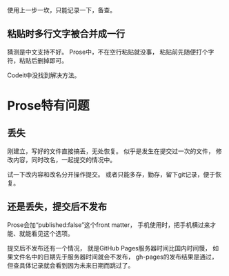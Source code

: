 使用上一步一坎，只能记录一下，备查。

## 粘贴时多行文字被合并成一行
猜测是中文支持不好。
Prose中，不在空行粘贴就没事，
粘贴前先随便打个字符，粘贴后删掉即可。

Codeit中没找到解决方法。

# Prose特有问题
## 丢失
刚建立，写好的文件直接搞丢，无处恢复。
似乎是发生在提交过一次的文件，
修改内容，同时改名，一起提交的情况中。

试一下改内容和改名分开操作提交。
或者只能多存，勤存，留下git记录，便于恢复。

## 还是丢失，提交后不发布
Prose会加“published:false”这个front matter，
手机使用时，把手机横过来才能、就能看见这个选项。

提交后不发布还有一个情况，
就是GitHub Pages服务器时间比国内时间慢，
如果文件名中的日期先于服务器时间就会不发布，
gh-pages的发布结果是通过，
但查具体记录就会看到因为未来日期而跳过了。